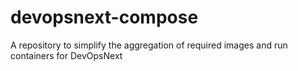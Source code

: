 # devopsnext-compose
A repository to simplify the aggregation of required images and run containers for DevOpsNext
